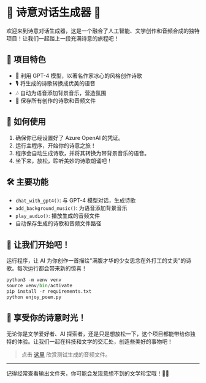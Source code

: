 # 🎵 诗意对话生成器 🎤

欢迎来到诗意对话生成器，这是一个融合了人工智能、文学创作和音频合成的独特项目！让我们一起踏上一段充满诗意的旅程吧！

## 🌟 项目特色

- 🤖 利用 GPT-4 模型，以著名作家冰心的风格创作诗歌
- 🎙️ 将生成的诗歌转换成优美的语音
- 🎶 自动为语音添加背景音乐，营造氛围
- 📝 保存所有创作的诗歌和音频文件

## 🚀 如何使用

1. 确保你已经设置好了 Azure OpenAI 的凭证。
2. 运行主程序，开始你的诗意之旅！
3. 程序会自动生成诗歌，并将其转换为带背景音乐的语音。
4. 坐下来，放松，聆听美妙的诗歌朗诵吧！

## 🛠️ 主要功能

- `chat_with_gpt4()`: 与 GPT-4 模型对话，生成诗歌
- `add_background_music()`: 为语音添加背景音乐
- `play_audio()`: 播放生成的音频文件
- 自动保存生成的诗歌和音频文件路径

## 🌈 让我们开始吧！

运行程序，让 AI 为你创作一首描绘"满腹才华的少女思念在外打工的丈夫"的诗歌。每次运行都会带来新的惊喜！

```python
python3 -m venv venv
source venv/bin/activate
pip install -r requirements.txt
python enjoy_poem.py
```

## 🎉 享受你的诗意时光！

无论你是文学爱好者、AI 探索者，还是只是想放松一下，这个项目都能带给你独特的体验。让我们一起在科技和文学的交汇处，创造些美好的事物吧！

> 点击 [这里](https://drive.google.com/drive/folders/1scL380OLMDsrr_0JeSu2lNCPqUBhGbkn?usp=sharing) 欣赏测试生成的音频文件。
> 
---

记得经常查看输出文件夹，你可能会发现意想不到的文学珍宝哦！🌠✨